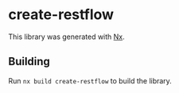 # create-restflow

This library was generated with [Nx](https://nx.dev).

## Building

Run `nx build create-restflow` to build the library.
